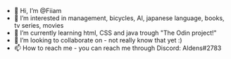 - 👋 Hi, I’m @Fiiam
- 👀 I’m interested in management, bicycles, AI, japanese language, books, tv series, movies
- 🌱 I’m currently learning html, CSS and java trough "The Odin project!"
- 💞️ I’m looking to collaborate on - not really know that yet :)
- 📫 How to reach me - you can reach me through Discord: Aldens#2783
<!---
Fiiam/Fiiam is a ✨ special ✨ repository because its `README.md` (this file) appears on your GitHub profile.
You can click the Preview link to take a look at your changes.
--->
